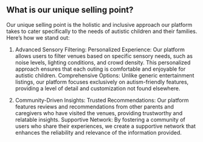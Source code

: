 ## What is our unique selling point?

Our unique selling point is the holistic and inclusive approach our platform takes to cater specifically to the needs of autistic children and their families. Here’s how we stand out:

1. Advanced Sensory Filtering:
Personalized Experience: Our platform allows users to filter venues based on specific sensory needs, such as noise levels, lighting conditions, and crowd density. This personalized approach ensures that each outing is comfortable and enjoyable for autistic children.
Comprehensive Options: Unlike generic entertainment listings, our platform focuses exclusively on autism-friendly features, providing a level of detail and customization not found elsewhere.

2. Community-Driven Insights:
Trusted Recommendations: Our platform features reviews and recommendations from other parents and caregivers who have visited the venues, providing trustworthy and relatable insights.
Supportive Network: By fostering a community of users who share their experiences, we create a supportive network that enhances the reliability and relevance of the information provided.